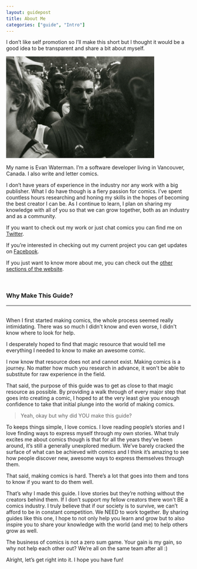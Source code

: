 ```yaml
---
layout: guidepost
title: About Me
categories: ["guide", "Intro"]
---
```


I don’t like self promotion so I’ll make this short but I thought it would be a good idea to be transparent and share a bit about myself.

![](/images/guide/me.jpg)

My name is Evan Waterman. I’m a software developer living in Vancouver, Canada. I also write and letter comics.

I don’t have years of experience in the industry nor any work with a big publisher. What I do have though is a fiery passion for comics. I’ve spent countless hours researching and honing my skills in the hopes of becoming the best creator I can be. As I continue to learn, I plan on sharing my knowledge with all of you so that we can grow together, both as an industry and as a community.

If you want to check out my work or just chat comics you can find me on [Twitter](https://twitter.com/Evan_Waterman).

If you’re interested in checking out my current project you can get updates on [Facebook](https://www.facebook.com/MoreThanMenComic/).

If you just want to know more about me, you can check out the [other sections of the website](http://evanjwaterman.com).

<br>

### Why Make This Guide?

<hr><br>
When I first started making comics, the whole process seemed really intimidating. There was so much I didn't know and even worse, I didn't know where to look for help.

I desperately hoped to find that magic resource that would tell me everything I needed to know to make an awesome comic.

I now know that resource does not and cannot exist. Making comics is a journey. No matter how much you research in advance, it won't be able to substitute for raw experience in the field.

That said, the purpose of this guide was to get as close to that magic resource as possible. By providing a walk through of every major step that goes into creating a comic, I hoped to at the very least give you enough confidence to take that initial plunge into the world of making comics.

> Yeah, okay but why did YOU make this guide?

To keeps things simple, I love comics. I love reading people’s stories and I love finding ways to express myself through my own stories. What truly excites me about comics though is that for all the years they’ve been around, it’s still a generally unexplored medium. We’ve barely cracked the surface of what can be achieved with comics and I think it’s amazing to see how people discover new, awesome ways to express themselves through them.

That said, making comics is hard. There’s a lot that goes into them and tons to know if you want to do them well.

That’s why I made this guide. I love stories but they’re nothing without the creators behind them. If I don’t support my fellow creators there won't BE a comics industry. I truly believe that if our society is to survive, we can’t afford to be in constant competition. We NEED to work together. By sharing guides like this one, I hope to not only help you learn and grow but to also inspire you to share your knowledge with the world (and me) to help others grow as well.

The business of comics is not a zero sum game. Your gain is my gain, so why not help each other out? We’re all on the same team after all :)

Alright, let’s get right into it. I hope you have fun!